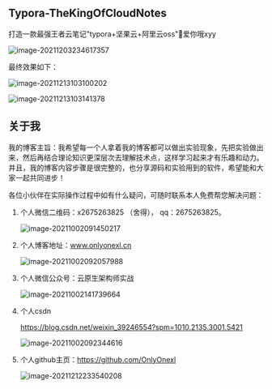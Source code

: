 ## Typora-TheKingOfCloudNotes
打造一款最强王者云笔记"typora+坚果云+阿里云oss"💖爱你哦xyy

![image-20211203234617357](https://bucket-hg.oss-cn-shanghai.aliyuncs.com/img/image-20211203234617357.png)

最终效果如下：

![image-20211213103100202](https://bucket-hg.oss-cn-shanghai.aliyuncs.com/img/image-20211213103100202.png)

![image-20211213103141378](https://bucket-hg.oss-cn-shanghai.aliyuncs.com/img/image-20211213103141378.png)



## 关于我

我的博客主旨：我希望每一个人拿着我的博客都可以做出实验现象，先把实验做出来，然后再结合理论知识更深层次去理解技术点，这样学习起来才有乐趣和动力。并且，我的博客内容步骤是很完整的，也分享源码和实验用到的软件，希望能和大家一起共同进步！

各位小伙伴在实际操作过程中如有什么疑问，可随时联系本人免费帮您解决问题：

1. 个人微信二维码：x2675263825 （舍得）， qq：2675263825。

   ![image-20211002091450217](https://bucket-hg.oss-cn-shanghai.aliyuncs.com/img/20211106144206.png)

2. 个人博客地址：www.onlyonexl.cn

   ![image-20211002092057988](https://bucket-hg.oss-cn-shanghai.aliyuncs.com/img/20211106144213.png)

3. 个人微信公众号：云原生架构师实战

   ![image-20211002141739664](https://bucket-hg.oss-cn-shanghai.aliyuncs.com/img/20211106144224.png)

4. 个人csdn

   https://blog.csdn.net/weixin_39246554?spm=1010.2135.3001.5421

   ![image-20211002092344616](https://bucket-hg.oss-cn-shanghai.aliyuncs.com/img/20211106144230.png)

5. 个人github主页：https://github.com/OnlyOnexl

   ![image-20211212233540208](https://bucket-hg.oss-cn-shanghai.aliyuncs.com/img/image-20211212233540208.png)

